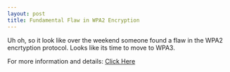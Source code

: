 ```yaml
---
layout: post
title: Fundamental Flaw in WPA2 Encryption
---
```


Uh oh, so it look like over the weekend someone found a flaw in the WPA2 encrtyption protocol. Looks like its
time to move to WPA3. 

For more information and details:
[Click Here](https://www.krackattacks.com)



